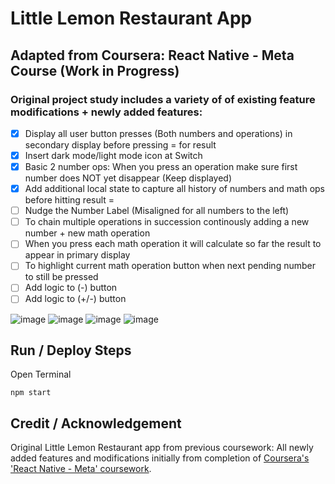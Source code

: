 # Little Lemon Restaurant App 

## Adapted from Coursera: React Native - Meta Course (Work in Progress)


### Original project study includes a variety of of existing feature modifications + newly added features:
- [x] Display all user button presses (Both numbers and operations) in secondary display before pressing = for result
- [x] Insert dark mode/light mode icon at Switch
- [x] Basic 2 number ops: When  you press an operation make sure first number does NOT yet disappear (Keep displayed)
- [x] Add additional local state to capture all history of numbers and math ops before hitting result = 
- [ ] Nudge the Number Label (Misaligned for all numbers to the left)
- [ ] To chain multiple operations in succession continously adding a new number + new math operation
- [ ] When you press each math operation it will calculate so far the result to appear in primary display
- [ ] To highlight current math operation button when next pending number to still be pressed
- [ ] Add logic to (-) button
- [ ] Add logic to (+/-) button

![image](https://user-images.githubusercontent.com/40747156/205197496-6ef9b979-5244-49ac-8c8a-da00a22107e8.png) ![image](https://user-images.githubusercontent.com/40747156/205197550-a48a07c7-1219-4772-8325-3a1feeb59f2a.png) ![image](https://user-images.githubusercontent.com/40747156/205197603-a05e8f79-de3f-4a25-8e1d-694ffea5aca0.png) ![image](https://user-images.githubusercontent.com/40747156/205197655-22af2565-e4f3-4af9-8436-52f843eec141.png) 




## Run / Deploy Steps
Open Terminal
```
npm start
```

## Credit / Acknowledgement
Original Little Lemon Restaurant app from previous coursework: All newly added features and modifications initially from completion of [Coursera's 'React Native - Meta' coursework](https://www.coursera.org/account/accomplishments/certificate/S5H92VWZM4ZK).
